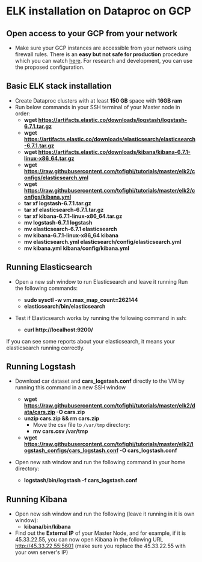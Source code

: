 # ELK installation on Dataproc on GCP

## Open access to your GCP from your network
* Make sure your GCP instances are accessible from your network using firewall rules. There is an **easy but not safe for production** procedure which you can watch [here](https://www.youtube.com/watch?v=2HdYYoMwZWI). For research and development, you can use the proposed configuration.

## Basic ELK stack installation
* Create Dataproc clusters with at least **150 GB** space with **16GB ram**
* Run below commands in your SSH terminal of your Master node in order:
  * **wget https://artifacts.elastic.co/downloads/logstash/logstash-6.7.1.tar.gz**
  * **wget https://artifacts.elastic.co/downloads/elasticsearch/elasticsearch-6.7.1.tar.gz**
  * **wget https://artifacts.elastic.co/downloads/kibana/kibana-6.7.1-linux-x86_64.tar.gz**
  * **wget https://raw.githubusercontent.com/tofighi/tutorials/master/elk2/configs/elasticsearch.yml**
  * **wget https://raw.githubusercontent.com/tofighi/tutorials/master/elk2/configs/kibana.yml**
  * **tar xf logstash-6.7.1.tar.gz**
  * **tar xf elasticsearch-6.7.1.tar.gz**
  * **tar xf kibana-6.7.1-linux-x86_64.tar.gz**
  * **mv logstash-6.7.1 logstash**
  * **mv elasticsearch-6.7.1 elasticsearch**
  * **mv kibana-6.7.1-linux-x86_64 kibana**
  * **mv elasticsearch.yml elasticsearch/config/elasticsearch.yml**
  * **mv kibana.yml kibana/config/kibana.yml**

## Running Elasticsearch
* Open a new ssh window to run Elasticsearch and leave it running
Run the following commands:

  * **sudo sysctl -w vm.max_map_count=262144**
  * **elasticsearch/bin/elasticsearch**

* Test if Elasticsearch works by running the following command in ssh:
  * **curl http://localhost:9200/**

If you can see some reports about your elasticsearch, it means your elasticsearch running correctly.

## Running Logstash
* Download car dataset and **cars_logstash.conf** directly to the VM by running this command in a new SSH window
  * **wget https://raw.githubusercontent.com/tofighi/tutorials/master/elk2/data/cars.zip -O cars.zip**
  * **unzip cars.zip && rm cars.zip**
    * Move the csv file to `/var/tmp` directory:
    * **mv cars.csv /var/tmp** 
  * **wget https://raw.githubusercontent.com/tofighi/tutorials/master/elk2/logstash_configs/cars_logstash.conf -O cars_logstash.conf**

* Open new ssh window and run the following command in your home directory:
  * **logstash/bin/logstash -f  cars_logstash.conf**

## Running Kibana
* Open new ssh window and run the following (leave it running in it is own window):
  * **kibana/bin/kibana**
* Find out the **External IP** of your Master Node, and for example, if it is 45.33.22.55, you can now open Kibana in the following URL http://45.33.22.55:5601 (make sure you replace the 45.33.22.55 with your own server's IP)
